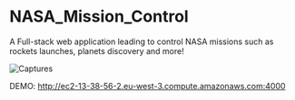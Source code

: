 # NASA_Mission_Control
A Full-stack web application leading to control NASA missions such as rockets launches, planets discovery and more!

<img src="https://www.linkpicture.com/q/Captures_1.png" alt="Captures" />

DEMO: http://ec2-13-38-56-2.eu-west-3.compute.amazonaws.com:4000
